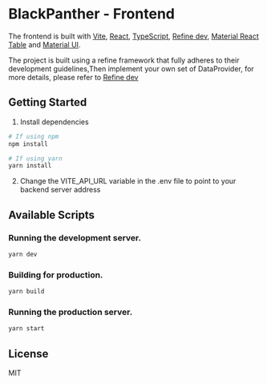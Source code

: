 # BlackPanther - Frontend
The frontend is built with [Vite](https://vitejs.dev/), [React](https://reactjs.org/), [TypeScript](https://www.typescriptlang.org/), [Refine dev](https://refine.dev/), [Material React Table](https://www.material-react-table.com/) and [Material UI](https://material-ui.com/).

The project is built using a refine framework that fully adheres to their development guidelines,Then implement your own set of DataProvider, for more details, please refer to [Refine dev](https://refine.dev/docs/packages/cli/)

## Getting Started
1. Install dependencies
```bash
# If using npm
npm install

# If using yarn
yarn install
```

2. Change the VITE_API_URL variable in the .env file to point to your backend server address

## Available Scripts

### Running the development server.

```bash
yarn dev
```

### Building for production.

```bash
yarn build
```

### Running the production server.

```bash
yarn start
```


## License

MIT
